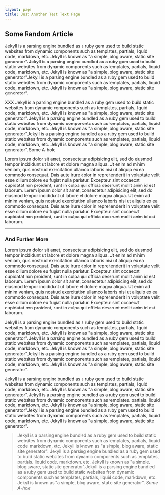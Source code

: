 ```yaml
---
layout: page
title: Just Another Test Text Page
---
```

## Some Random Article

  Jekyll is a parsing engine bundled as a ruby gem used to build static websites from dynamic components such as templates, partials, liquid code, markdown, etc. Jekyll is known as "a simple, blog aware, static site generator". Jekyll is a parsing engine bundled as a ruby gem used to build static websites from dynamic components such as templates, partials, liquid code, markdown, etc. Jekyll is known as "a simple, blog aware, static site generator".Jekyll is a parsing engine bundled as a ruby gem used to build static websites from dynamic components such as templates, partials, liquid code, markdown, etc. Jekyll is known as "a simple, blog aware, static site generator".
  
  XXX  Jekyll is a parsing engine bundled as a ruby gem used to build static websites from dynamic components such as templates, partials, liquid code, markdown, etc. Jekyll is known as "a simple, blog aware, static site generator". Jekyll is a parsing engine bundled as a ruby gem used to build static websites from dynamic components such as templates, partials, liquid code, markdown, etc. Jekyll is known as "a simple, blog aware, static site generator".Jekyll is a parsing engine bundled as a ruby gem used to build static websites from dynamic components such as templates, partials, liquid code, markdown, etc. Jekyll is known as "a simple, blog aware, static site generator".
  Some A-hole
   
Lorem ipsum dolor sit amet, consectetur adipisicing elit, sed do eiusmod tempor incididunt ut labore et dolore magna aliqua. Ut enim ad minim veniam, quis nostrud exercitation ullamco laboris nisi ut aliquip ex ea commodo consequat. Duis aute irure dolor in reprehenderit in voluptate velit esse cillum dolore eu fugiat nulla pariatur. Excepteur sint occaecat cupidatat non proident, sunt in culpa qui officia deserunt mollit anim id est laborum. Lorem ipsum dolor sit amet, consectetur adipisicing elit, sed do eiusmod tempor incididunt ut labore et dolore magna aliqua. Ut enim ad minim veniam, quis nostrud exercitation ullamco laboris nisi ut aliquip ex ea commodo consequat. Duis aute irure dolor in reprehenderit in voluptate velit esse cillum dolore eu fugiat nulla pariatur. Excepteur sint occaecat cupidatat non proident, sunt in culpa qui officia deserunt mollit anim id est laborum.

---
### And Further More

Lorem ipsum dolor sit amet, consectetur adipisicing elit, sed do eiusmod tempor incididunt ut labore et dolore magna aliqua. Ut enim ad minim veniam, quis nostrud exercitation ullamco laboris nisi ut aliquip ex ea commodo consequat. Duis aute irure dolor in reprehenderit in voluptate velit esse cillum dolore eu fugiat nulla pariatur. Excepteur sint occaecat cupidatat non proident, sunt in culpa qui officia deserunt mollit anim id est laborum. Lorem ipsum dolor sit amet, consectetur adipisicing elit, sed do eiusmod tempor incididunt ut labore et dolore magna aliqua. Ut enim ad minim veniam, quis nostrud exercitation ullamco laboris nisi ut aliquip ex ea commodo consequat. Duis aute irure dolor in reprehenderit in voluptate velit esse cillum dolore eu fugiat nulla pariatur. Excepteur sint occaecat cupidatat non proident, sunt in culpa qui officia deserunt mollit anim id est laborum.

  Jekyll is a parsing engine bundled as a ruby gem used to build static websites from dynamic components such as templates, partials, liquid code, markdown, etc. Jekyll is known as "a simple, blog aware, static site generator". Jekyll is a parsing engine bundled as a ruby gem used to build static websites from dynamic components such as templates, partials, liquid code, markdown, etc. Jekyll is known as "a simple, blog aware, static site generator".Jekyll is a parsing engine bundled as a ruby gem used to build static websites from dynamic components such as templates, partials, liquid code, markdown, etc. Jekyll is known as "a simple, blog aware, static site generator".
  
Jekyll is a parsing engine bundled as a ruby gem used to build static websites from dynamic components such as templates, partials, liquid code, markdown, etc. Jekyll is known as "a simple, blog aware, static site generator". Jekyll is a parsing engine bundled as a ruby gem used to build static websites from dynamic components such as templates, partials, liquid code, markdown, etc. Jekyll is known as "a simple, blog aware, static site generator".Jekyll is a parsing engine bundled as a ruby gem used to build static websites from dynamic components such as templates, partials, liquid code, markdown, etc. Jekyll is known as "a simple, blog aware, static site generator".

> Jekyll is a parsing engine bundled as a ruby gem used to build static websites from dynamic components such as templates, partials, liquid code, markdown, etc. Jekyll is known as "a simple, blog aware, static site generator". Jekyll is a parsing engine bundled as a ruby gem used to build static websites from dynamic components such as templates, partials, liquid code, markdown, etc. Jekyll is known as "a simple, blog aware, static site generator".Jekyll is a parsing engine bundled as a ruby gem used to build static websites from dynamic components such as templates, partials, liquid code, markdown, etc. Jekyll is known as "a simple, blog aware, static site generator". <cite>Some A-hole</cite>
  

